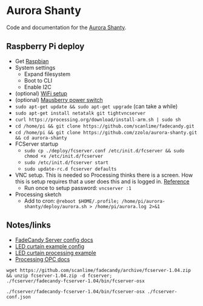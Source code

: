# Aurora Shanty

Code and documentation for the [Aurora Shanty](http://aurora-shanty.tumblr.com/).

## Raspberry Pi deploy

* Get [Raspbian](https://www.raspberrypi.org/downloads/raspbian/)
* System settings
    * Expand filesystem
    * Boot to CLI
    * Enable I2C
* (optional) [WiFi setup](https://www.raspberrypi.org/documentation/configuration/wireless/wireless-cli.md)
* (optional) [Mausberry power switch](http://mausberry-circuits.myshopify.com/pages/setup)
* `sudo apt-get update && sudo apt-get upgrade` (can take a while)
* `sudo apt-get install netatalk git tightvncserver`
* `curl https://processing.org/download/install-arm.sh | sudo sh`
* `cd /home/pi && git clone https://github.com/scanlime/fadecandy.git`
* `cd /home/pi && git clone https://github.com/zzolo/aurora-shanty.git && cd aurora-shanty`
* FCServer startup
    * `sudo cp ./deploy/fcserver.conf /etc/init.d/fcserver && sudo chmod +x /etc/init.d/fcserver`
    * `sudo /etc/init.d/fcserver start`
    * `sudo update-rc.d fcserver defaults`
* VNC setup.  This is needed so Processing thinks there is a screen.  How this is setup requires that a user does this and is logged in.  [Reference](https://learn.adafruit.com/adafruit-raspberry-pi-lesson-7-remote-control-with-vnc/)
    * Run once to setup password: `vncserver :1`
* Processing sketch
    * Add to cron: `@reboot $HOME/.profile; /home/pi/aurora-shanty/deploy/aurora.sh > /home/pi/aurora.log 2>&1`


## Notes/links

* [FadeCandy Server config docs](https://github.com/scanlime/fadecandy/blob/master/doc/fc_server_config.md)
* [LED curtain example config](https://learn.adafruit.com/1500-neopixel-led-curtain-with-raspberry-pi-fadecandy/fadecandy-server-setup)
* [LED curtain processing example](https://learn.adafruit.com/1500-neopixel-led-curtain-with-raspberry-pi-fadecandy/dry-run)
* [Processing OPC docs](https://github.com/scanlime/fadecandy/blob/master/doc/processing_opc_client.md)

```
wget https://github.com/scanlime/fadecandy/archive/fcserver-1.04.zip && unzip fcserver-1.04.zip -d fcserver;
./fcserver/fadecandy-fcserver-1.04/bin/fcserver-osx
```

```
./fcserver/fadecandy-fcserver-1.04/bin/fcserver-osx ./fcserver-conf.json
```
